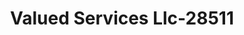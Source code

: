 ---
f_zip-code: 37388
f_state-code: TN
title: Valued Services Llc-28511
f_phone: 931-393-3532
f_city-only: Tullahoma
f_address: 1905 N Jackson Street 4 Tullahoma
f_location-unique-id: '28511'
slug: valued-services-llc-28511
updated-on: '2024-05-30T13:46:58.046Z'
created-on: '2024-05-30T13:36:59.803Z'
published-on: '2024-05-30T13:54:32.469Z'
f_city-state: cms/city/tullahoma-tn.md
f_company: cms/company/valued-services-llc.md
f_state: cms/state/tennessee.md
layout: '[payday-loan].html'
tags: payday-loan
---